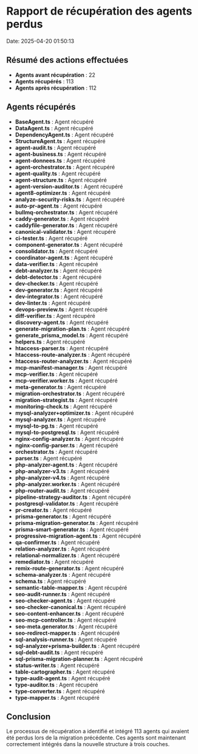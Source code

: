 # Rapport de récupération des agents perdus

Date: 2025-04-20 01:50:13

## Résumé des actions effectuées

- **Agents avant récupération** : 22
- **Agents récupérés** : 113
- **Agents après récupération** : 112

## Agents récupérés

- **BaseAgent.ts** : Agent récupéré
- **DataAgent.ts** : Agent récupéré
- **DependencyAgent.ts** : Agent récupéré
- **StructureAgent.ts** : Agent récupéré
- **agent-audit.ts** : Agent récupéré
- **agent-business.ts** : Agent récupéré
- **agent-donnees.ts** : Agent récupéré
- **agent-orchestrator.ts** : Agent récupéré
- **agent-quality.ts** : Agent récupéré
- **agent-structure.ts** : Agent récupéré
- **agent-version-auditor.ts** : Agent récupéré
- **agent8-optimizer.ts** : Agent récupéré
- **analyze-security-risks.ts** : Agent récupéré
- **auto-pr-agent.ts** : Agent récupéré
- **bullmq-orchestrator.ts** : Agent récupéré
- **caddy-generator.ts** : Agent récupéré
- **caddyfile-generator.ts** : Agent récupéré
- **canonical-validator.ts** : Agent récupéré
- **ci-tester.ts** : Agent récupéré
- **component-generator.ts** : Agent récupéré
- **consolidator.ts** : Agent récupéré
- **coordinator-agent.ts** : Agent récupéré
- **data-verifier.ts** : Agent récupéré
- **debt-analyzer.ts** : Agent récupéré
- **debt-detector.ts** : Agent récupéré
- **dev-checker.ts** : Agent récupéré
- **dev-generator.ts** : Agent récupéré
- **dev-integrator.ts** : Agent récupéré
- **dev-linter.ts** : Agent récupéré
- **devops-preview.ts** : Agent récupéré
- **diff-verifier.ts** : Agent récupéré
- **discovery-agent.ts** : Agent récupéré
- **generate-migration-plan.ts** : Agent récupéré
- **generate_prisma_model.ts** : Agent récupéré
- **helpers.ts** : Agent récupéré
- **htaccess-parser.ts** : Agent récupéré
- **htaccess-route-analyzer.ts** : Agent récupéré
- **htaccess-router-analyzer.ts** : Agent récupéré
- **mcp-manifest-manager.ts** : Agent récupéré
- **mcp-verifier.ts** : Agent récupéré
- **mcp-verifier.worker.ts** : Agent récupéré
- **meta-generator.ts** : Agent récupéré
- **migration-orchestrator.ts** : Agent récupéré
- **migration-strategist.ts** : Agent récupéré
- **monitoring-check.ts** : Agent récupéré
- **mysql-analyzer+optimizer.ts** : Agent récupéré
- **mysql-analyzer.ts** : Agent récupéré
- **mysql-to-pg.ts** : Agent récupéré
- **mysql-to-postgresql.ts** : Agent récupéré
- **nginx-config-analyzer.ts** : Agent récupéré
- **nginx-config-parser.ts** : Agent récupéré
- **orchestrator.ts** : Agent récupéré
- **parser.ts** : Agent récupéré
- **php-analyzer-agent.ts** : Agent récupéré
- **php-analyzer-v3.ts** : Agent récupéré
- **php-analyzer-v4.ts** : Agent récupéré
- **php-analyzer.worker.ts** : Agent récupéré
- **php-router-audit.ts** : Agent récupéré
- **pipeline-strategy-auditor.ts** : Agent récupéré
- **postgresql-validator.ts** : Agent récupéré
- **pr-creator.ts** : Agent récupéré
- **prisma-generator.ts** : Agent récupéré
- **prisma-migration-generator.ts** : Agent récupéré
- **prisma-smart-generator.ts** : Agent récupéré
- **progressive-migration-agent.ts** : Agent récupéré
- **qa-confirmer.ts** : Agent récupéré
- **relation-analyzer.ts** : Agent récupéré
- **relational-normalizer.ts** : Agent récupéré
- **remediator.ts** : Agent récupéré
- **remix-route-generator.ts** : Agent récupéré
- **schema-analyzer.ts** : Agent récupéré
- **schema.ts** : Agent récupéré
- **semantic-table-mapper.ts** : Agent récupéré
- **seo-audit-runner.ts** : Agent récupéré
- **seo-checker-agent.ts** : Agent récupéré
- **seo-checker-canonical.ts** : Agent récupéré
- **seo-content-enhancer.ts** : Agent récupéré
- **seo-mcp-controller.ts** : Agent récupéré
- **seo-meta.generator.ts** : Agent récupéré
- **seo-redirect-mapper.ts** : Agent récupéré
- **sql-analysis-runner.ts** : Agent récupéré
- **sql-analyzer+prisma-builder.ts** : Agent récupéré
- **sql-debt-audit.ts** : Agent récupéré
- **sql-prisma-migration-planner.ts** : Agent récupéré
- **status-writer.ts** : Agent récupéré
- **table-cartographer.ts** : Agent récupéré
- **type-audit-agent.ts** : Agent récupéré
- **type-auditor.ts** : Agent récupéré
- **type-converter.ts** : Agent récupéré
- **type-mapper.ts** : Agent récupéré

## Conclusion

Le processus de récupération a identifié et intégré 113 agents qui avaient été perdus lors de la migration précédente.
Ces agents sont maintenant correctement intégrés dans la nouvelle structure à trois couches.
